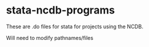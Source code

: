 # stata-ncdb-programs

These are .do files for stata for projects using the NCDB.

Will need to modify pathnames/files
